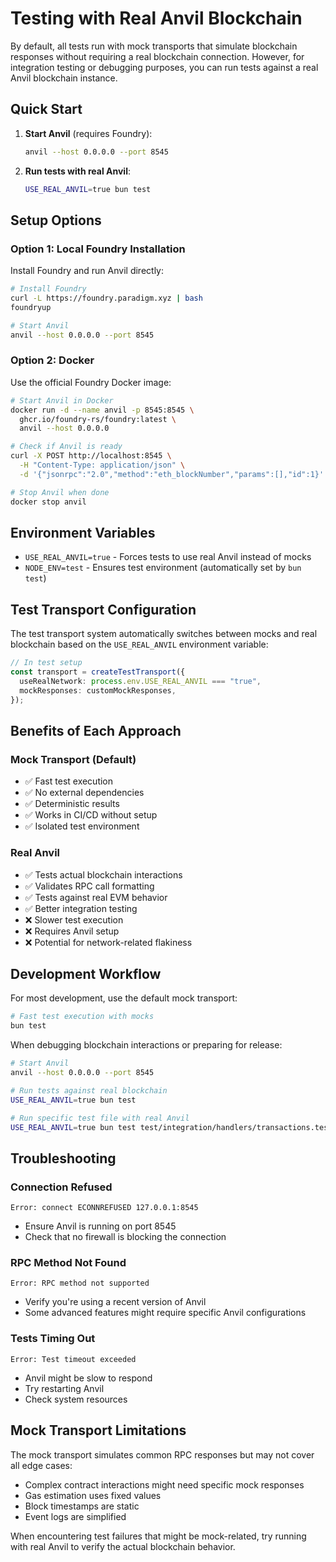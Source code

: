# Testing with Real Anvil Blockchain

By default, all tests run with mock transports that simulate blockchain responses without requiring a real blockchain connection. However, for integration testing or debugging purposes, you can run tests against a real Anvil blockchain instance.

## Quick Start

1. **Start Anvil** (requires Foundry):
   ```bash
   anvil --host 0.0.0.0 --port 8545
   ```

2. **Run tests with real Anvil**:
   ```bash
   USE_REAL_ANVIL=true bun test
   ```

## Setup Options

### Option 1: Local Foundry Installation

Install Foundry and run Anvil directly:

```bash
# Install Foundry
curl -L https://foundry.paradigm.xyz | bash
foundryup

# Start Anvil
anvil --host 0.0.0.0 --port 8545
```

### Option 2: Docker

Use the official Foundry Docker image:

```bash
# Start Anvil in Docker
docker run -d --name anvil -p 8545:8545 \
  ghcr.io/foundry-rs/foundry:latest \
  anvil --host 0.0.0.0

# Check if Anvil is ready
curl -X POST http://localhost:8545 \
  -H "Content-Type: application/json" \
  -d '{"jsonrpc":"2.0","method":"eth_blockNumber","params":[],"id":1}'

# Stop Anvil when done
docker stop anvil
```

## Environment Variables

- `USE_REAL_ANVIL=true` - Forces tests to use real Anvil instead of mocks
- `NODE_ENV=test` - Ensures test environment (automatically set by `bun test`)

## Test Transport Configuration

The test transport system automatically switches between mocks and real blockchain based on the `USE_REAL_ANVIL` environment variable:

```typescript
// In test setup
const transport = createTestTransport({
  useRealNetwork: process.env.USE_REAL_ANVIL === "true",
  mockResponses: customMockResponses,
});
```

## Benefits of Each Approach

### Mock Transport (Default)
- ✅ Fast test execution
- ✅ No external dependencies
- ✅ Deterministic results
- ✅ Works in CI/CD without setup
- ✅ Isolated test environment

### Real Anvil
- ✅ Tests actual blockchain interactions
- ✅ Validates RPC call formatting
- ✅ Tests against real EVM behavior
- ✅ Better integration testing
- ❌ Slower test execution
- ❌ Requires Anvil setup
- ❌ Potential for network-related flakiness

## Development Workflow

For most development, use the default mock transport:

```bash
# Fast test execution with mocks
bun test
```

When debugging blockchain interactions or preparing for release:

```bash
# Start Anvil
anvil --host 0.0.0.0 --port 8545

# Run tests against real blockchain
USE_REAL_ANVIL=true bun test

# Run specific test file with real Anvil
USE_REAL_ANVIL=true bun test test/integration/handlers/transactions.test.ts
```

## Troubleshooting

### Connection Refused
```
Error: connect ECONNREFUSED 127.0.0.1:8545
```
- Ensure Anvil is running on port 8545
- Check that no firewall is blocking the connection

### RPC Method Not Found
```
Error: RPC method not supported
```
- Verify you're using a recent version of Anvil
- Some advanced features might require specific Anvil configurations

### Tests Timing Out
```
Error: Test timeout exceeded
```
- Anvil might be slow to respond
- Try restarting Anvil
- Check system resources

## Mock Transport Limitations

The mock transport simulates common RPC responses but may not cover all edge cases:

- Complex contract interactions might need specific mock responses
- Gas estimation uses fixed values
- Block timestamps are static
- Event logs are simplified

When encountering test failures that might be mock-related, try running with real Anvil to verify the actual blockchain behavior.